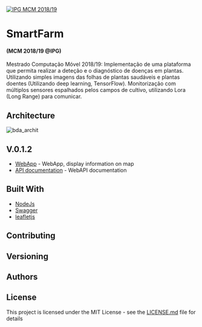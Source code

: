 <a href="http://mcm.ipg.pt"><img src="http://www.ipg.pt/website/imgs/logotipo_ipg.jpg" title="IPG(MCM)" alt="IPG MCM 2018/19"></a>

# SmartFarm 
#### (MCM 2018/19 @IPG)

Mestrado Computação Móvel 2018/19: Implementação de uma plataforma que permita realizar a deteção e o diagnóstico de doenças em plantas. Utilizando simples imagens das folhas de plantas saudáveis e plantas doentes (Utilizando deep learning, TensorFlow). Monitorização com múltiplos sensores espalhados pelos campos de cultivo, utilizando Lora (Long Range) para comunicar.

## Architecture

![bda_archit](https://user-images.githubusercontent.com/2634610/54847053-415efd00-4cd5-11e9-93f2-e43b31660adf.png)

## V.0.1.2

* [WebApp](https://ipg-sdm.azurewebsites.net/) - WebApp, display information on map
* [API documentation](https://ipg-sdm.azurewebsites.net/api-docs) - WebAPI documentation

## Built With

* [NodeJs](https://nodejs.org/en/docs/)
* [Swagger](https://swagger.io/docs/)
* [leafletjs](https://leafletjs.com/reference-1.4.0.html)

## Contributing

## Versioning

## Authors

## License

This project is licensed under the MIT License - see the [LICENSE.md](LICENSE.md) file for details


